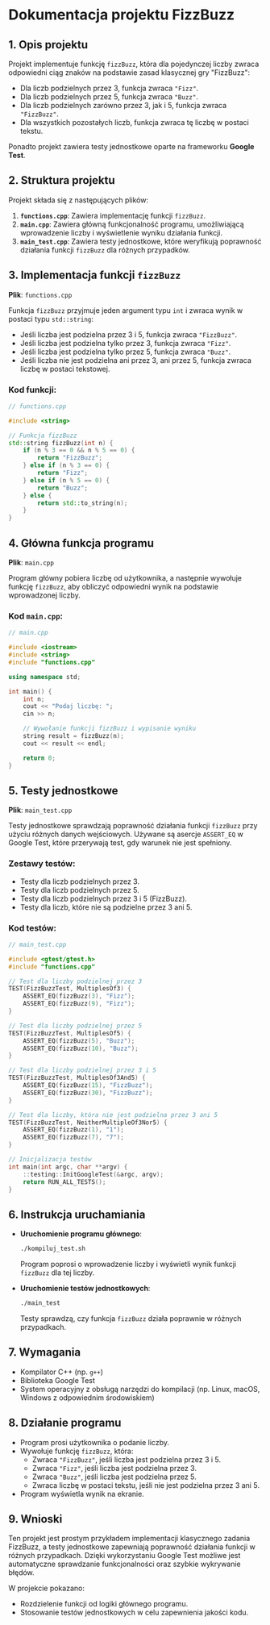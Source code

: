 
# Dokumentacja projektu FizzBuzz

## 1. Opis projektu

Projekt implementuje funkcję `fizzBuzz`, która dla pojedynczej liczby zwraca odpowiedni ciąg znaków na podstawie zasad klasycznej gry "FizzBuzz":

- Dla liczb podzielnych przez 3, funkcja zwraca `"Fizz"`.
- Dla liczb podzielnych przez 5, funkcja zwraca `"Buzz"`.
- Dla liczb podzielnych zarówno przez 3, jak i 5, funkcja zwraca `"FizzBuzz"`.
- Dla wszystkich pozostałych liczb, funkcja zwraca tę liczbę w postaci tekstu.

Ponadto projekt zawiera testy jednostkowe oparte na frameworku **Google Test**.

## 2. Struktura projektu

Projekt składa się z następujących plików:

1. **`functions.cpp`**: Zawiera implementację funkcji `fizzBuzz`.
2. **`main.cpp`**: Zawiera główną funkcjonalność programu, umożliwiającą wprowadzenie liczby i wyświetlenie wyniku działania funkcji.
3. **`main_test.cpp`**: Zawiera testy jednostkowe, które weryfikują poprawność działania funkcji `fizzBuzz` dla różnych przypadków.

## 3. Implementacja funkcji `fizzBuzz`

**Plik**: `functions.cpp`

Funkcja `fizzBuzz` przyjmuje jeden argument typu `int` i zwraca wynik w postaci typu `std::string`:

- Jeśli liczba jest podzielna przez 3 i 5, funkcja zwraca `"FizzBuzz"`.
- Jeśli liczba jest podzielna tylko przez 3, funkcja zwraca `"Fizz"`.
- Jeśli liczba jest podzielna tylko przez 5, funkcja zwraca `"Buzz"`.
- Jeśli liczba nie jest podzielna ani przez 3, ani przez 5, funkcja zwraca liczbę w postaci tekstowej.

### Kod funkcji:

```cpp
// functions.cpp

#include <string>

// Funkcja fizzBuzz
std::string fizzBuzz(int n) {
    if (n % 3 == 0 && n % 5 == 0) {
        return "FizzBuzz";
    } else if (n % 3 == 0) {
        return "Fizz";
    } else if (n % 5 == 0) {
        return "Buzz";
    } else {
        return std::to_string(n);
    }
}
```

## 4. Główna funkcja programu

**Plik**: `main.cpp`

Program główny pobiera liczbę od użytkownika, a następnie wywołuje funkcję `fizzBuzz`, aby obliczyć odpowiedni wynik na podstawie wprowadzonej liczby.

### Kod `main.cpp`:

```cpp
// main.cpp

#include <iostream>
#include <string>
#include "functions.cpp"

using namespace std;

int main() {
    int n;
    cout << "Podaj liczbę: ";
    cin >> n;

    // Wywołanie funkcji fizzBuzz i wypisanie wyniku
    string result = fizzBuzz(n);
    cout << result << endl;

    return 0;
}
```

## 5. Testy jednostkowe

**Plik**: `main_test.cpp`

Testy jednostkowe sprawdzają poprawność działania funkcji `fizzBuzz` przy użyciu różnych danych wejściowych. Używane są asercje `ASSERT_EQ` w Google Test, które przerywają test, gdy warunek nie jest spełniony.

### Zestawy testów:

- Testy dla liczb podzielnych przez 3.
- Testy dla liczb podzielnych przez 5.
- Testy dla liczb podzielnych przez 3 i 5 (FizzBuzz).
- Testy dla liczb, które nie są podzielne przez 3 ani 5.

### Kod testów:

```cpp
// main_test.cpp

#include <gtest/gtest.h>
#include "functions.cpp"

// Test dla liczby podzielnej przez 3
TEST(FizzBuzzTest, MultiplesOf3) {
    ASSERT_EQ(fizzBuzz(3), "Fizz");
    ASSERT_EQ(fizzBuzz(9), "Fizz");
}

// Test dla liczby podzielnej przez 5
TEST(FizzBuzzTest, MultiplesOf5) {
    ASSERT_EQ(fizzBuzz(5), "Buzz");
    ASSERT_EQ(fizzBuzz(10), "Buzz");
}

// Test dla liczby podzielnej przez 3 i 5
TEST(FizzBuzzTest, MultiplesOf3And5) {
    ASSERT_EQ(fizzBuzz(15), "FizzBuzz");
    ASSERT_EQ(fizzBuzz(30), "FizzBuzz");
}

// Test dla liczby, która nie jest podzielna przez 3 ani 5
TEST(FizzBuzzTest, NeitherMultipleOf3Nor5) {
    ASSERT_EQ(fizzBuzz(1), "1");
    ASSERT_EQ(fizzBuzz(7), "7");
}

// Inicjalizacja testów
int main(int argc, char **argv) {
    ::testing::InitGoogleTest(&argc, argv);
    return RUN_ALL_TESTS();
}
```

## 6. Instrukcja uruchamiania

- **Uruchomienie programu głównego**:
  ```bash
  ./kompiluj_test.sh
  ```
  Program poprosi o wprowadzenie liczby i wyświetli wynik funkcji `fizzBuzz` dla tej liczby.

- **Uruchomienie testów jednostkowych**:
  ```bash
  ./main_test
  ```
  Testy sprawdzą, czy funkcja `fizzBuzz` działa poprawnie w różnych przypadkach.

## 7. Wymagania

- Kompilator C++ (np. `g++`)
- Biblioteka Google Test
- System operacyjny z obsługą narzędzi do kompilacji (np. Linux, macOS, Windows z odpowiednim środowiskiem)

## 8. Działanie programu

- Program prosi użytkownika o podanie liczby.
- Wywołuje funkcję `fizzBuzz`, która:
  - Zwraca `"FizzBuzz"`, jeśli liczba jest podzielna przez 3 i 5.
  - Zwraca `"Fizz"`, jeśli liczba jest podzielna przez 3.
  - Zwraca `"Buzz"`, jeśli liczba jest podzielna przez 5.
  - Zwraca liczbę w postaci tekstu, jeśli nie jest podzielna przez 3 ani 5.
- Program wyświetla wynik na ekranie.

## 9. Wnioski

Ten projekt jest prostym przykładem implementacji klasycznego zadania FizzBuzz, a testy jednostkowe zapewniają poprawność działania funkcji w różnych przypadkach. Dzięki wykorzystaniu Google Test możliwe jest automatyczne sprawdzanie funkcjonalności oraz szybkie wykrywanie błędów.

W projekcie pokazano:
- Rozdzielenie funkcji od logiki głównego programu.
- Stosowanie testów jednostkowych w celu zapewnienia jakości kodu.
